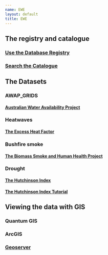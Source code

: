 ```yaml
---
name: EWE
layout: default
title: EWE
---
```


## The registry and catalogue

### [Use the Database Registry](http://115.146.93.225:8080/apex/f?p=102)

### [Search the Catalogue](http://115.146.93.108:8181/ddiindex)

## The Datasets

### AWAP_GRIDS

#### [Australian Water Availability Project](/metadata/AWAP_GRIDS.html)

### Heatwaves

#### [The Excess Heat Factor](https://github.com/swish-climate-impact-assessment/ExcessHeatIndices)

### Bushfire smoke

#### [The Biomass Smoke and Human Health Project](http://swish-climate-impact-assessment.github.com/BiosmokeValidatedEvents)

### Drought

#### [The Hutchinson Index](https://github.com/ivanhanigan/HutchinsonDroughtIndex)

#### [The Hutchinson Index Tutorial](/EWE/HutchinsonDroughtIndex/HutchinsonDroughtIndex.html)

## Viewing the data with GIS

### Quantum GIS

### ArcGIS 

### [Geoserver](http://gislibrary-geo.anu.edu.au:8081/dashboard)
